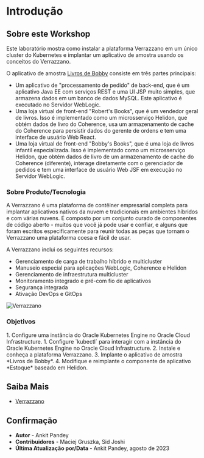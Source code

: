 # Introdução

## Sobre este Workshop

Este laboratório mostra como instalar a plataforma Verrazzano em um único cluster do Kubernetes e implantar um aplicativo de amostra usando os conceitos do Verrazzano.

O aplicativo de amostra [Livros de Bobby](https://verrazzano.io/docs/samples/bobs-books/) consiste em três partes principais:

*   Um aplicativo de "processamento de pedido" de back-end, que é um aplicativo Java EE com serviços REST e uma UI JSP muito simples, que armazena dados em um banco de dados MySQL. Este aplicativo é executado no Servidor WebLogic.
*   Uma loja virtual de front-end "Robert's Books", que é um vendedor geral de livros. Isso é implementado como um microsserviço Helidon, que obtém dados de livro do Coherence, usa um armazenamento de cache do Coherence para persistir dados do gerente de ordens e tem uma interface de usuário Web React.
*   Uma loja virtual de front-end "Bobby's Books", que é uma loja de livros infantil especializada. Isso é implementado como um microsserviço Helidon, que obtém dados de livro de um armazenamento de cache do Coherence (diferente), interage diretamente com o gerenciador de pedidos e tem uma interface de usuário Web JSF em execução no Servidor WebLogic.

### Sobre Produto/Tecnologia

A Verrazzano é uma plataforma de contêiner empresarial completa para implantar aplicativos nativos da nuvem e tradicionais em ambientes híbridos e com várias nuvens. É composto por um conjunto curado de componentes de código aberto - muitos que você já pode usar e confiar, e alguns que foram escritos especificamente para reunir todas as peças que tornam o Verrazzano uma plataforma coesa e fácil de usar.

A Verrazzano inclui os seguintes recursos:

*   Gerenciamento de carga de trabalho híbrido e multicluster
*   Manuseio especial para aplicações WebLogic, Coherence e Helidon
*   Gerenciamento de infraestrutura multicluster
*   Monitoramento integrado e pré-com fio de aplicativos
*   Segurança integrada
*   Ativação DevOps e GitOps

![Verrazzano](images/verrazzano.png)

### Objetivos

1\. Configure uma instância do Oracle Kubernetes Engine no Oracle Cloud Infrastructure. 1\. Configure \`kubectl\` para interagir com a instância do Oracle Kubernetes Engine no Oracle Cloud Infrastructure. 2\. Instale e conheça a plataforma Verrazzano. 3. Implante o aplicativo de amostra \*Livros de Bobby\*. 4. Modifique e reimplante o componente de aplicativo \*Estoque\* baseado em Helidon.

## Saiba Mais

*   [Verrazzano](https://verrazzano.io/)

## Confirmação

*   **Autor** - Ankit Pandey
*   **Contribuidores** - Maciej Gruszka, Sid Joshi
*   **Última Atualização por/Data** - Ankit Pandey, agosto de 2023